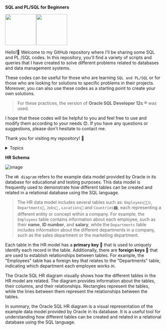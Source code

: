 **SQL and PL/SQL for Beginners** 

<img src="https://user-images.githubusercontent.com/72313215/228310719-050fae75-fbca-424d-8e1a-f0ece06cb404.png" width="100" height="100" /><img src="https://www.oracle.com/a/ocom/img/sql-dev3.svg" width="100" height="100" />

Hello!🐸 Welcome to my GitHub repository where I'll be sharing some SQL and PL /SQL codes. In this repository, you'll find a variety of scripts and queries that I have created to solve different problems related to databases and data management systems.

These codes can be useful for those who are learning `SQL and PL/SQL` or for those who are looking for solutions to specific problems in their projects. Moreover, you can also use these codes as a starting point to create your own solutions.

> For these practices, the version of **Oracle SQL Developer 12c ®** was used.

I hope that these codes will be helpful to you and feel free to use and modify them according to your needs 😊. If you have any questions or suggestions, please don't hesitate to contact me.

Thank you for visiting my repository! 🤗

<details>
<summary> Topics </summary>
-Queries
- Subqueries
- Joins
- Restricting and sorting data
- Distinc statements
- Blocks
- Procedures
- Functions
- Packages
- Cursors
-Triggers
</details>

**HR Schema**

![image](https://user-images.githubusercontent.com/72313215/229589961-a4127ce8-552e-4ec8-bb3d-6577dbd4fc88.png)

The  `HR diagram` refers to the example data model provided by Oracle in its database for educational and testing purposes. This data model is frequently used to demonstrate how different tables can be created and related in a relational database using the SQL language.

> The HR data model includes several tables such as: `Employees👷🏻‍♀️`, `Departments🏢`, `Jobs🔨` , `Locations🌆` and `Countries🏙️`, each representing a different entity or concept within a company. For example, the `Employees` table contains information about each employee, such as their **name**, **ID number**, and **salary**, while the `Departments` table includes information about the different departments in a company, such as the sales department or the marketing department.

Each table in the HR model has a  **primary key 🔑** that is used to uniquely identify each record in the table. Additionally, there are **foreign keys 🔐** that are used to establish relationships between tables. For example, the "Employees" table has a foreign key that relates to the "Departments" table, indicating which department each employee works in.

The Oracle SQL HR diagram visually shows how the different tables in the HR model are related. The diagram provides information about the tables, their columns, and their relationships. Rectangles represent the tables, while the lines between them represent the relationships between the tables.

In summary, the Oracle SQL HR diagram is a visual representation of the example data model provided by Oracle in its database. It is a useful tool for understanding how different tables can be created and related in a relational database using the SQL language.








